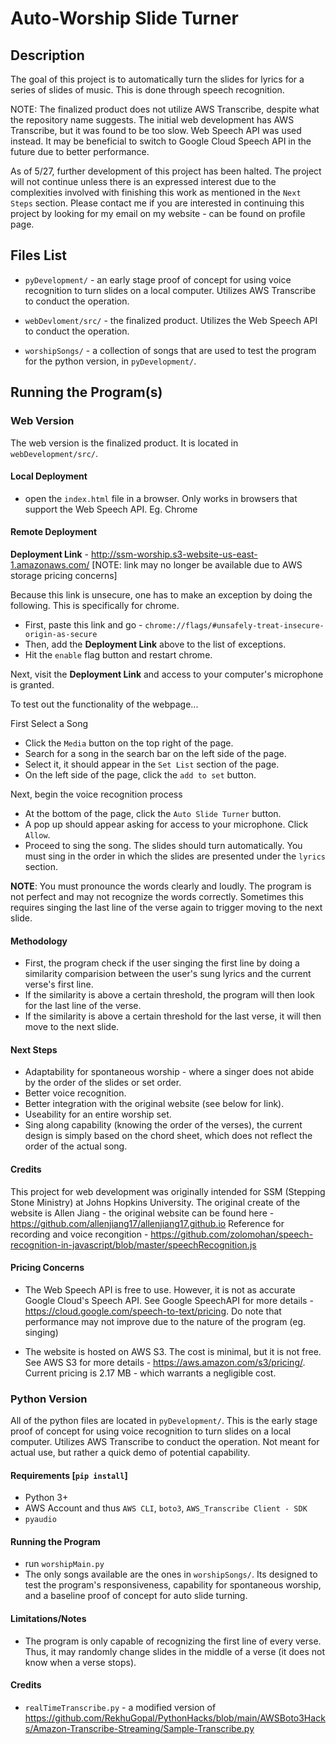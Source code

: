 # Auto-Worship Slide Turner

## Description
The goal of this project is to automatically turn the slides for lyrics for a series of slides of music. This is done through speech recognition. 


NOTE: The finalized product does not utilize AWS Transcribe, despite what the repository name suggests. The initial web development has AWS Transcribe, but it was found to be too slow. Web Speech API was used instead. It may be beneficial to switch to Google Cloud Speech API in the future due to better performance. 

As of 5/27, further development of this project has been halted. The project will not continue unless there is an expressed interest due to the complexities involved with finishing this work as mentioned in the `Next Steps` section. Please contact me if you are interested in continuing this project by looking for my email on my website - can be found on profile page.

## Files List 
- `pyDevelopment/` - an early stage proof of concept for using voice recognition to turn slides on a local computer. Utilizes AWS Transcribe to conduct the operation. 

- `webDevloment/src/` - the finalized product. Utilizes the Web Speech API to conduct the operation.

- `worshipSongs/` - a collection of songs that are used to test the program for the python version, in `pyDevelopment/`.

## Running the Program(s)

### Web Version

The web version is the finalized product. It is located in `webDevelopment/src/`.

#### Local Deployment
- open the `index.html` file in a browser. Only works in browsers that support the Web Speech API. Eg. Chrome

#### Remote Deployment
**Deployment Link** - http://ssm-worship.s3-website-us-east-1.amazonaws.com/ [NOTE: link may no longer be available due to AWS storage pricing concerns]

Because this link is unsecure, one has to make an exception by doing the following. This is specifically for chrome. 
- First, paste this link and go - `chrome://flags/#unsafely-treat-insecure-origin-as-secure`
- Then, add the **Deployment Link** above to the list of exceptions.
- Hit the `enable` flag button and restart chrome.

Next, visit the **Deployment Link** and access to your computer's microphone is granted. 

To test out the functionality of the webpage...

First Select a Song
- Click the `Media` button on the top right of the page. 
- Search for a song in the search bar on the left side of the page. 
- Select it, it should appear in the `Set List` section of the page. 
- On the left side of the page, click the `add to set` button. 

Next, begin the voice recognition process
- At the bottom of the page, click the `Auto Slide Turner` button.
- A pop up should appear asking for access to your microphone. Click `Allow`.
- Proceed to sing the song. The slides should turn automatically. You must sing in the order in which the slides are presented under the `lyrics` section. 

**NOTE**: You must pronounce the words clearly and loudly. The program is not perfect and may not recognize the words correctly. Sometimes this requires singing the last line of the verse again to trigger moving to the next slide. 

#### Methodology 
- First, the program check if the user singing the first line by doing a similarity comparision between the user's sung lyrics and the current verse's first line. 
- If the similarity is above a certain threshold, the program will then look for the last line of the verse.
- If the similarity is above a certain threshold for the last verse, it will then move to the next slide.

#### Next Steps
- Adaptability for spontaneous worship - where a singer does not abide by the order of the slides or set order. 
- Better voice recognition.
- Better integration with the original website (see below for link).
- Useability for an entire worship set. 
- Sing along capability (knowing the order of the verses), the current design is simply based on the chord sheet, which does not reflect the order of the actual song. 

#### Credits
This project for web development was originally intended for SSM (Stepping Stone Ministry) at Johns Hopkins University. The original create of the website is Allen Jiang - the original website can be found here - https://github.com/allenjiang17/allenjiang17.github.io 
Reference for recording and voice recongition - https://github.com/zolomohan/speech-recognition-in-javascript/blob/master/speechRecognition.js

#### Pricing Concerns 
- The Web Speech API is free to use. However, it is not as accurate Google Cloud's Speech API. See Google SpeechAPI for more details - https://cloud.google.com/speech-to-text/pricing. Do note that performance may not improve due to the nature of the program (eg. singing)

- The website is hosted on AWS S3. The cost is minimal, but it is not free. See AWS S3 for more details - https://aws.amazon.com/s3/pricing/. Current pricing is 2.17 MB - which warrants a negligible cost.

### Python Version

All of the python files are located in `pyDevelopment/`. This is the early stage proof of concept for using voice recognition to turn slides on a local computer. Utilizes AWS Transcribe to conduct the operation. Not meant for actual use, but rather a quick demo of potential capability. 

#### Requirements [`pip install`]
- Python 3+
- AWS Account and thus `AWS CLI`, `boto3`, `AWS_Transcribe Client - SDK` 
- `pyaudio`

#### Running the Program
- run `worshipMain.py` 
- The only songs available are the ones in `worshipSongs/`. Its designed to test the program's responsiveness, capability for spontaneous worship, and a baseline proof of concept for auto slide turning.

#### Limitations/Notes
 - The program is only capable of recognizing the first line of every verse. Thus, it may randomly change slides in the middle of a verse (it does not know when a verse stops).

#### Credits 
- `realTimeTranscribe.py` - a modified version of  https://github.com/RekhuGopal/PythonHacks/blob/main/AWSBoto3Hacks/Amazon-Transcribe-Streaming/Sample-Transcribe.py
